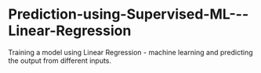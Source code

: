 # Prediction-using-Supervised-ML---Linear-Regression
Training a model using Linear Regression - machine learning and predicting the output from different inputs.
